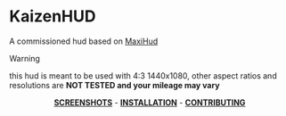# KaizenHUD

A commissioned hud based on [MaxiHud](https://gamebanana.com/mods/459129)

> [!WARNING]
> this hud is meant to be used with 4:3 1440x1080, other aspect ratios and resolutions are **NOT TESTED and your mileage may vary**



<div align="center">
  
**[SCREENSHOTS](https://imgur.com/a/ltfXphu)** -
**[INSTALLATION](https://github.com/Hypnootize/TF2-HUD-GitHub-Resources/blob/main/installation/windows_install.md)** -
**[CONTRIBUTING](https://github.com/Hypnootize/TF2-HUD-GitHub-Resources/blob/main/contributing/github_contributing.md)**

